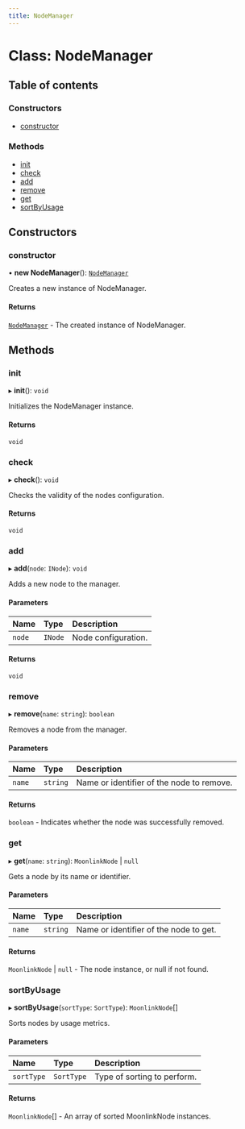 ```yaml
---
title: NodeManager
---
```


# Class: NodeManager

## Table of contents

### Constructors

- [constructor](NodeManager.md#constructor)

### Methods

- [init](NodeManager.md#init)
- [check](NodeManager.md#check)
- [add](NodeManager.md#add)
- [remove](NodeManager.md#remove)
- [get](NodeManager.md#get)
- [sortByUsage](NodeManager.md#sortbyusage)

## Constructors

### constructor

• **new NodeManager**(): [`NodeManager`](NodeManager.md)

Creates a new instance of NodeManager.

#### Returns

[`NodeManager`](NodeManager.md) - The created instance of NodeManager.

## Methods

### init

▸ **init**(): `void`

Initializes the NodeManager instance.

#### Returns

`void`

### check

▸ **check**(): `void`

Checks the validity of the nodes configuration.

#### Returns

`void`

### add

▸ **add**(`node`: `INode`): `void`

Adds a new node to the manager.

#### Parameters

| Name | Type | Description |
| :------ | :------ | :------ |
| `node` | `INode` | Node configuration. |

#### Returns

`void`

### remove

▸ **remove**(`name`: `string`): `boolean`

Removes a node from the manager.

#### Parameters

| Name | Type | Description |
| :------ | :------ | :------ |
| `name` | `string` | Name or identifier of the node to remove. |

#### Returns

`boolean` - Indicates whether the node was successfully removed.

### get

▸ **get**(`name`: `string`): `MoonlinkNode` | `null`

Gets a node by its name or identifier.

#### Parameters

| Name | Type | Description |
| :------ | :------ | :------ |
| `name` | `string` | Name or identifier of the node to get. |

#### Returns

`MoonlinkNode` | `null` - The node instance, or null if not found.

### sortByUsage

▸ **sortByUsage**(`sortType`: `SortType`): `MoonlinkNode`[]

Sorts nodes by usage metrics.

#### Parameters

| Name | Type | Description |
| :------ | :------ | :------ |
| `sortType` | `SortType` | Type of sorting to perform. |

#### Returns

`MoonlinkNode`[] - An array of sorted MoonlinkNode instances.
